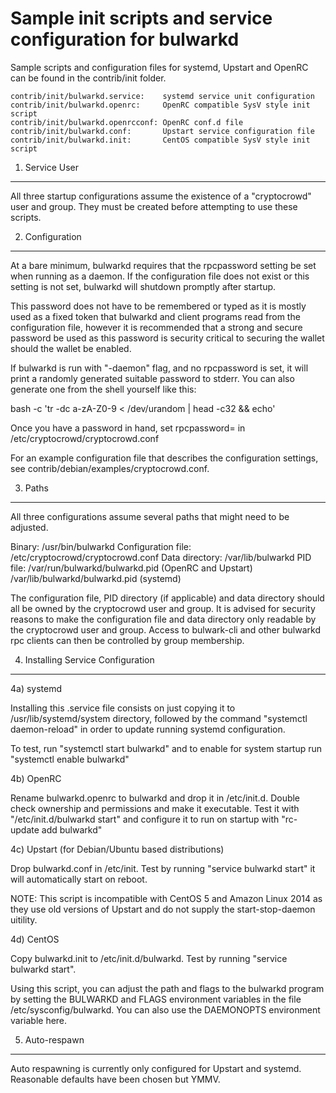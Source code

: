 Sample init scripts and service configuration for bulwarkd
==========================================================

Sample scripts and configuration files for systemd, Upstart and OpenRC
can be found in the contrib/init folder.

    contrib/init/bulwarkd.service:    systemd service unit configuration
    contrib/init/bulwarkd.openrc:     OpenRC compatible SysV style init script
    contrib/init/bulwarkd.openrcconf: OpenRC conf.d file
    contrib/init/bulwarkd.conf:       Upstart service configuration file
    contrib/init/bulwarkd.init:       CentOS compatible SysV style init script

1. Service User
---------------------------------

All three startup configurations assume the existence of a "cryptocrowd" user
and group.  They must be created before attempting to use these scripts.

2. Configuration
---------------------------------

At a bare minimum, bulwarkd requires that the rpcpassword setting be set
when running as a daemon.  If the configuration file does not exist or this
setting is not set, bulwarkd will shutdown promptly after startup.

This password does not have to be remembered or typed as it is mostly used
as a fixed token that bulwarkd and client programs read from the configuration
file, however it is recommended that a strong and secure password be used
as this password is security critical to securing the wallet should the
wallet be enabled.

If bulwarkd is run with "-daemon" flag, and no rpcpassword is set, it will
print a randomly generated suitable password to stderr.  You can also
generate one from the shell yourself like this:

bash -c 'tr -dc a-zA-Z0-9 < /dev/urandom | head -c32 && echo'

Once you have a password in hand, set rpcpassword= in /etc/cryptocrowd/cryptocrowd.conf

For an example configuration file that describes the configuration settings,
see contrib/debian/examples/cryptocrowd.conf.

3. Paths
---------------------------------

All three configurations assume several paths that might need to be adjusted.

Binary:              /usr/bin/bulwarkd
Configuration file:  /etc/cryptocrowd/cryptocrowd.conf
Data directory:      /var/lib/bulwarkd
PID file:            /var/run/bulwarkd/bulwarkd.pid (OpenRC and Upstart)
                     /var/lib/bulwarkd/bulwarkd.pid (systemd)

The configuration file, PID directory (if applicable) and data directory
should all be owned by the cryptocrowd user and group.  It is advised for security
reasons to make the configuration file and data directory only readable by the
cryptocrowd user and group.  Access to bulwark-cli and other bulwarkd rpc clients
can then be controlled by group membership.

4. Installing Service Configuration
-----------------------------------

4a) systemd

Installing this .service file consists on just copying it to
/usr/lib/systemd/system directory, followed by the command
"systemctl daemon-reload" in order to update running systemd configuration.

To test, run "systemctl start bulwarkd" and to enable for system startup run
"systemctl enable bulwarkd"

4b) OpenRC

Rename bulwarkd.openrc to bulwarkd and drop it in /etc/init.d.  Double
check ownership and permissions and make it executable.  Test it with
"/etc/init.d/bulwarkd start" and configure it to run on startup with
"rc-update add bulwarkd"

4c) Upstart (for Debian/Ubuntu based distributions)

Drop bulwarkd.conf in /etc/init.  Test by running "service bulwarkd start"
it will automatically start on reboot.

NOTE: This script is incompatible with CentOS 5 and Amazon Linux 2014 as they
use old versions of Upstart and do not supply the start-stop-daemon uitility.

4d) CentOS

Copy bulwarkd.init to /etc/init.d/bulwarkd. Test by running "service bulwarkd start".

Using this script, you can adjust the path and flags to the bulwarkd program by
setting the BULWARKD and FLAGS environment variables in the file
/etc/sysconfig/bulwarkd. You can also use the DAEMONOPTS environment variable here.

5. Auto-respawn
-----------------------------------

Auto respawning is currently only configured for Upstart and systemd.
Reasonable defaults have been chosen but YMMV.
